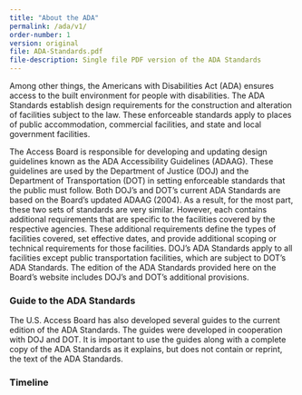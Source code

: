 ```yaml
---
title: "About the ADA"
permalink: /ada/v1/
order-number: 1
version: original
file: ADA-Standards.pdf
file-description: Single file PDF version of the ADA Standards
---
```


Among other things, the Americans with Disabilities Act (ADA) ensures access to the built environment for people with disabilities.  The ADA Standards establish design requirements for the construction and alteration of facilities subject to the law.  These enforceable standards apply to places of public accommodation, commercial facilities, and state and local government facilities.

The Access Board is responsible for developing and updating design guidelines known as the ADA Accessibility Guidelines (ADAAG).  These guidelines are used by the Department of Justice (DOJ) and the Department of Transportation (DOT) in setting enforceable standards that the public must follow.  Both DOJ’s and DOT’s current ADA Standards are based on the Board’s updated ADAAG (2004).  As a result, for the most part, these two sets of standards are very similar.  However, each contains additional requirements that are specific to the facilities covered by the respective agencies.  These additional requirements define the types of facilities covered, set effective dates, and provide additional scoping or technical requirements for those facilities.  DOJ’s ADA Standards apply to all facilities except public transportation facilities, which are subject to DOT’s ADA Standards.  The edition of the ADA Standards provided here on the Board’s website includes DOJ’s and DOT’s additional provisions.

###  Guide to the ADA Standards
The U.S. Access Board has also developed several guides to the current edition of the ADA Standards.  The guides were developed in cooperation with DOJ and DOT. It is important
to use the guides along with a complete copy of the ADA Standards as it
explains, but does not contain or reprint, the text of the ADA
Standards.

### Timeline

